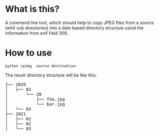 # What is this? #

A command line tool, which should help to copy JPEG files from a source (whit sub directories) into a date based directory structure usind the information from exif field 306.

# How to use #

    python cpimg  source destination


The result directory structure will be like this:

<pre>
├── 2020
│   ├── 02
│       └── 28
│           ├── foo.jpg
│           └── bar.jpg
│   └── 03
├── 2021
│   ├── 01
│   ├── 02
│   └── 03
</pre>

